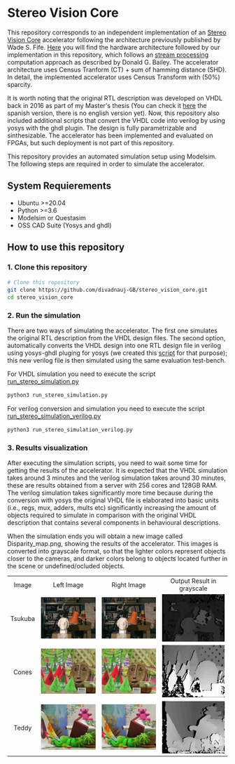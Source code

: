# Stereo Vision Core

This repository corresponds to an independent implementation of an [Stereo Vision Core](https://ieeexplore.ieee.org/document/6213095) accelerator following the architecture previously published by Wade S. Fife. [Here](https://github.com/divadnauj-GB/stereo_vision_core/blob/main/docs/Stereo_Match_Core.pdf) you will find the hardware architecture followed by our implementation in this repository, which follows an [stream processing](https://books.google.it/books?hl=en&lr=&id=zBvQEAAAQBAJ&oi=fnd&pg=PR13&dq=info:VoM82DhlG14J:scholar.google.com&ots=Kd3v-oct1x&sig=0lTqyihl90F4YWILAg8FHmiNHlI&redir_esc=y#v=onepage&q&f=false) computation approach as described by Donald G. Bailey. The accelerator architecture uses Census Tranform (CT) + sum of hamming distance (SHD). In detail, the implemented accelerator uses Census Transform with (50%) sparcity.

It is worth noting that the original RTL description was developed on VHDL back in 2016 as part of my Master's thesis (You can check it [here](https://github.com/divadnauj-GB/stereo_vision_core/blob/main/docs/JuanDGuerrero-Msc-Thesis.pdf) the spanish version, there is no english version yet). Now, this repository also included additional scripts that convert the VHDL code into verilog by using yosys with the ghdl plugin. The design is fully parametrizable and sinthesizable. The accelerator has been implemented and evaluated on FPGAs, but such deployment is not part of this repository.

This repository provides an automated simulation setup using Modelsim. The following steps are required in order to simulate the accelerator.

## System Requierements

- Ubuntu >=20.04
- Python >=3.6
- Modelsim or Questasim
- OSS CAD Suite (Yosys and ghdl)

## How to use this repository

### 1. Clone this repository

```bash
# Clone this repository
git clone https://github.com/divadnauj-GB/stereo_vision_core.git
cd stereo_vision_core
```

### 2. Run the simulation

There are two ways of simulating the accelerator. The first one simulates the original RTL description from the VHDL design files. The second option, automatically converts the VHDL design into one RTL design file in verilog using yosys-ghdl pluging for yosys (we created this [script](https://github.com/divadnauj-GB/stereo_vision_core/blob/main/yosys_ghdl.sh) for that purpose); this new verilog file is then simulated using the same evaluation test-bench.

For VHDL simulation you need to execute the script [run_stereo_simulation.py](https://github.com/divadnauj-GB/stereo_vision_core/blob/main/run_stereo_simulation_verilog.py)

```bash
python3 run_stereo_simulation.py
```

For verilog conversion and simulation you need  to execute the script [run_stereo_simulation_verilog.py](https://github.com/divadnauj-GB/stereo_vision_core/blob/main/run_stereo_simulation_verilog.py)

```bash
python3 run_stereo_simulation_verilog.py
```

### 3. Results visualization

After executing the simulation scripts, you need to wait some time for getting the results of the accelerator. It is expected that the VHDL simulation takes around 3 minutes and the verilog simulation takes around 30 minutes, these are results obtained from a server with 256 cores and 128GB RAM. The verilog simulation takes significantly more time because during the conversion with yosys the original VHDL file is elaborated into basic units (i.e., regs, mux, adders, mults etc) significantly increasing the amount of objects required to simulate in comparison with the original VHDL description that contains several components in behavioural descriptions.

When the simulation ends you will obtain a new image called Disparity_map.png, showing the results of the accelerator. This images is converted into grayscale format, so that the lighter colors represent objects closer to the cameras, and darker colors belong to objects located further in the scene or undefined/ocluded objects.

| | | | |
|:-:|:-:|:-:|:-:|
|Image| Left Image          |      Right Image     |     Output Result in grayscale    |
|Tsukuba| ![Leftimg](imL.png) | ![rightim](imR.png)  |![Disparity_map](Disparity_map_tsukuba.png)|
|Cones| ![Leftimg](im2L.png) | ![rightim](im2R.png)  |![Disparity_map](Disparity_map_Cones.png)|
|Teddy| ![Leftimg](im6L.png) | ![rightim](im6R.png)  |![Disparity_map](Disparity_map_teddy.png)|

